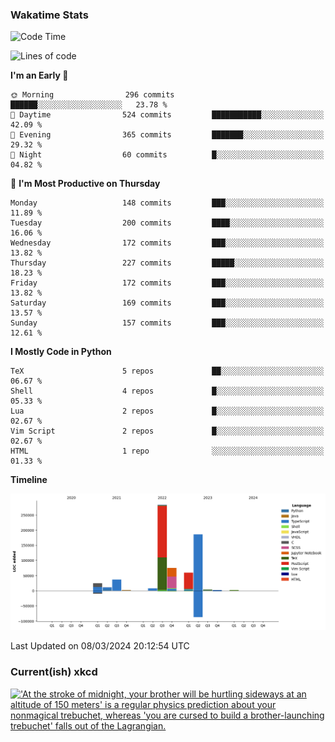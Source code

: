 ### Wakatime Stats
<!--START_SECTION:waka-->
![Code Time](http://img.shields.io/badge/Code%20Time-2%2C381%20hrs%202%20mins-blue)

![Lines of code](https://img.shields.io/badge/From%20Hello%20World%20I%27ve%20Written-697.0%20thousand%20lines%20of%20code-blue)

**I'm an Early 🐤** 

```text
🌞 Morning                296 commits         ██████░░░░░░░░░░░░░░░░░░░   23.78 % 
🌆 Daytime                524 commits         ███████████░░░░░░░░░░░░░░   42.09 % 
🌃 Evening                365 commits         ███████░░░░░░░░░░░░░░░░░░   29.32 % 
🌙 Night                  60 commits          █░░░░░░░░░░░░░░░░░░░░░░░░   04.82 % 
```
📅 **I'm Most Productive on Thursday** 

```text
Monday                   148 commits         ███░░░░░░░░░░░░░░░░░░░░░░   11.89 % 
Tuesday                  200 commits         ████░░░░░░░░░░░░░░░░░░░░░   16.06 % 
Wednesday                172 commits         ███░░░░░░░░░░░░░░░░░░░░░░   13.82 % 
Thursday                 227 commits         █████░░░░░░░░░░░░░░░░░░░░   18.23 % 
Friday                   172 commits         ███░░░░░░░░░░░░░░░░░░░░░░   13.82 % 
Saturday                 169 commits         ███░░░░░░░░░░░░░░░░░░░░░░   13.57 % 
Sunday                   157 commits         ███░░░░░░░░░░░░░░░░░░░░░░   12.61 % 
```


**I Mostly Code in Python** 

```text
TeX                      5 repos             ██░░░░░░░░░░░░░░░░░░░░░░░   06.67 % 
Shell                    4 repos             █░░░░░░░░░░░░░░░░░░░░░░░░   05.33 % 
Lua                      2 repos             █░░░░░░░░░░░░░░░░░░░░░░░░   02.67 % 
Vim Script               2 repos             █░░░░░░░░░░░░░░░░░░░░░░░░   02.67 % 
HTML                     1 repo              ░░░░░░░░░░░░░░░░░░░░░░░░░   01.33 % 
```



**Timeline**

![Lines of Code chart](https://raw.githubusercontent.com/joshuajeschek/joshuajeschek/main/assets/bar_graph.png)


 Last Updated on 08/03/2024 20:12:54 UTC
<!--END_SECTION:waka-->

### Current(ish) xkcd
<a id="xkcd-a" title="'At the stroke of midnight, your brother will be hurtling sideways at an altitude of 150 meters' is a regular physics prediction about your nonmagical trebuchet, whereas 'you are cursed to build a brother-launching trebuchet' falls out of the Lagrangian." href="https://www.xkcd.com" target="_blank">
        <img align="center" id="xkcd-img" src="https://imgs.xkcd.com/comics/physics_vs_magic.png" alt="'At the stroke of midnight, your brother will be hurtling sideways at an altitude of 150 meters' is a regular physics prediction about your nonmagical trebuchet, whereas 'you are cursed to build a brother-launching trebuchet' falls out of the Lagrangian." height=300 />
</a>
